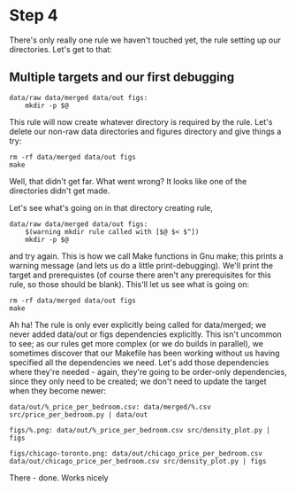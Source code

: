 # Step 4

There's only really one rule we haven't touched yet, the rule setting up 
our directories.  Let's get to that:

## Multiple targets and our first debugging

```
data/raw data/merged data/out figs: 
	mkdir -p $@
```

This rule will now create whatever directory is required by the rule.  Let's
delete our non-raw data directories and figures directory and give things a
try:

```
rm -rf data/merged data/out figs
make
```

Well, that didn't get far.  What went wrong?  It looks like one of the
directories didn't get made.

Let's see what's going on in that directory creating rule, 

```
data/raw data/merged data/out figs: 
	$(warning mkdir rule called with [$@ $< $^])
	mkdir -p $@
```

and try again.  This is how we call Make functions in Gnu make; this prints
a warning message (and lets us do a little print-debugging).   We'll print
the target and prerequistes (of course there aren't any prerequisites for this
rule, so those should be blank).  This'll let us see what is going on:

```
rm -rf data/merged data/out figs
make
```

Ah ha!  The rule is only ever explicitly being called for data/merged; we never
added data/out or figs dependencies explicitly.  This isn't uncommon to see;
as our rules get more complex (or we do builds in parallel), we sometimes discover
that our Makefile has been working without us having specified all the dependencies
we need.  Let's add those dependencies where they're needed - again, they're going
to be order-only dependencies, since they only need to be created; we don't need
to update the target when they become newer:

```
data/out/%_price_per_bedroom.csv: data/merged/%.csv src/price_per_bedroom.py | data/out

figs/%.png: data/out/%_price_per_bedroom.csv src/density_plot.py | figs

figs/chicago-toronto.png: data/out/chicago_price_per_bedroom.csv data/out/chicago_price_per_bedroom.csv src/density_plot.py | figs
```

There - done.  Works nicely
